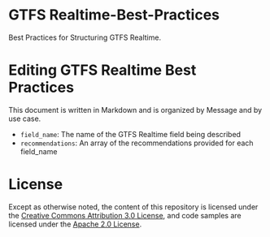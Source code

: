 # GTFS Realtime-Best-Practices

Best Practices for Structuring GTFS Realtime.

# Editing GTFS Realtime Best Practices

This document is written in Markdown and is organized by Message and by use case.

* `field_name`: The name of the GTFS Realtime field being described
* `recommendations`: An array of the recommendations provided for each field_name

# License

Except as otherwise noted, the content of this repository is licensed under the [Creative Commons Attribution 3.0 License](https://creativecommons.org/licenses/by/3.0/), and code samples are licensed under the [Apache 2.0 License](http://www.apache.org/licenses/LICENSE-2.0).
